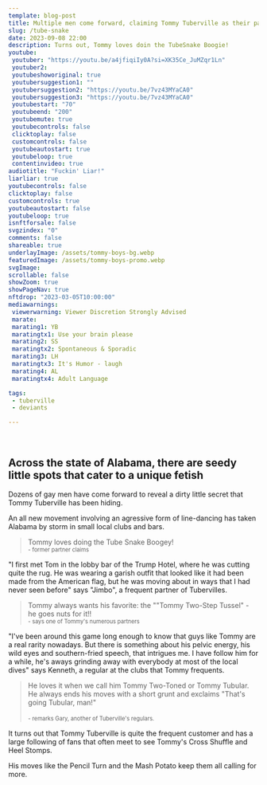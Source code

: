 ```yaml
---
template: blog-post
title: Multiple men come forward, claiming Tommy Tuberville as their partner
slug: /tube-snake
date: 2023-09-08 22:00
description: Turns out, Tommy loves doin the TubeSnake Boogie!
youtube:
 youtuber: "https://youtu.be/a4jfiqiIy0A?si=XK35Ce_JuMZqr1Ln"
 youtuber2: 
 youtubeshoworiginal: true
 youtubersuggestion1: ""
 youtubersuggestion2: "https://youtu.be/7vz43MYaCA0"
 youtubersuggestion3: "https://youtu.be/7vz43MYaCA0"
 youtubestart: "70"
 youtubeend: "200"
 youtubemute: true
 youtubecontrols: false
 clicktoplay: false
 customcontrols: false
 youtubeautostart: true
 youtubeloop: true
 contentinvideo: true
audiotitle: "Fuckin' Liar!"
liarliar: true
youtubecontrols: false
clicktoplay: false
customcontrols: true
youtubeautostart: false
youtubeloop: true
isnftforsale: false
svgzindex: "0"
comments: false
shareable: true
underlayImage: /assets/tommy-boys-bg.webp
featuredImage: /assets/tommy-boys-promo.webp
svgImage: 
scrollable: false
showZoom: true
showPageNav: true
nftdrop: "2023-03-05T10:00:00"
mediawarnings:
 viewerwarning: Viewer Discretion Strongly Advised
 marate: 
 marating1: YB
 maratingtx1: Use your brain please
 marating2: SS
 maratingtx2: Spontaneous & Sporadic
 marating3: LH
 maratingtx3: It's Humor - laugh
 marating4: AL
 maratingtx4: Adult Language

tags: 
 - tuberville
 - deviants

---
```

<div class="contentinside" style="">
<!-- <img class="" src="/assets/matt-floating-head.webp" width="100%" style=" z-index:-1; opacity:0;
animation: kariFilter1 6s ease-in-out;
animation-delay: 4s;
animation-iteration-count:infinite;
" /> -->


<!-- <div class="bubble bubble-bottom-left" style="position:absolute; width:; top:30%; left:20vw; display:flex; justify-content:center;backdrop-filter: blur(6px);
animation: bubbleBop 9s ease-in;
animation-delay: 6s;
animation-direction: forwards;
animation-iteration-count:1;
opacity:0;
"><span style="font-size:120%; font-weight:bold;"><span style="font-size:160%; font-weight:bold;"></span></div>


<div class="bubble bubble-bottom-right" style="position:absolute; width:50vw; top:50%; right:20vw; display:block; justify-content:center; font-size:110%;backdrop-filter: blur(6px);
animation: bubbleBop1 10s ease-in;
animation-delay:8s;
animation-direction: forwards;
animation-iteration-count:1;
opacity:0;
"><span style="font-weight:bold;"></span></div> -->


</div>

<style>

@keyframes kariFilter1{
	0% { 
		opacity:0; }

	25% {
		/* -webkit-backdrop-filter: blur(15px); 
		backdrop-filter: blur(15px);  */
		opacity:.3;
	}
	50% {
		transform:translateY(1%);
		/* -webkit-backdrop-filter: blur(6px); 
		backdrop-filter: blur(6px);  */
		opacity:.8;
	}
	75% {
		transform:translateY(-1%);
		/* -webkit-backdrop-filter: blur(12px); 
		backdrop-filter: blur(12px);  */
		opacity:.7;
	}
	100% { 
		transform:translateY(1%);
		/* -webkit-backdrop-filter: blur(8px); 
		backdrop-filter: blur(8px);  */
		opacity:.2;
	}
  }


</style>
<div class="contentbody" style="text-align:left !important; margin-top:0;">
<span style="text-align: center;">



</span>

<br />


## Across the state of Alabama, there are seedy little spots that cater to a unique fetish 


Dozens of gay men have come forward to reveal a dirty little secret that Tommy Tuberville has been hiding. 

 An all new movement involving an agressive form of line-dancing has taken Alabama by storm in small local clubs and bars.



<blockquote>
Tommy loves doing the Tube Snake Boogey!
<br /><span style="font-size:80%;">- former partner claims</span>
 </blockquote>

"I first met Tom in the lobby bar of the Trump Hotel, where he was cutting quite the rug. He was wearing a garish outfit that looked like it had been made from the American flag, but he was moving about in ways that I had never seen before" says "Jimbo", a frequent partner of Tubervilles. 
<blockquote>
Tommy always wants his favorite: the ""Tommy Two-Step Tussel" - he goes nuts for it!!
<br /><span style="font-size:80%;">- says one of Tommy's numerous partners</span> </blockquote>
"I've been around this game long enough to know that guys like Tommy are a real rarity nowadays. But there is something about his pelvic energy, his wild eyes and southern-fried speech, that intrigues me. I have follow him for a while, he's aways grinding away with everybody at most of the local dives" says Kenneth, a regular at the clubs that Tommy frequents.
<blockquote>
He loves it when we call him Tommy Two-Toned or Tommy Tubular. He always ends his moves with a short grunt and exclaims "That's going Tubular, man!"
<br /><br /><span style="font-size:80%;"> - remarks Gary, another of Tuberville's regulars.</span> </blockquote>

It turns out that Tommy Tuberville is quite the frequent customer and has a large following of fans that often meet to see Tommy's Cross Shuffle and Heel Stomps.

His moves like the Pencil Turn and the Mash Potato keep them all calling for more.
















</div>